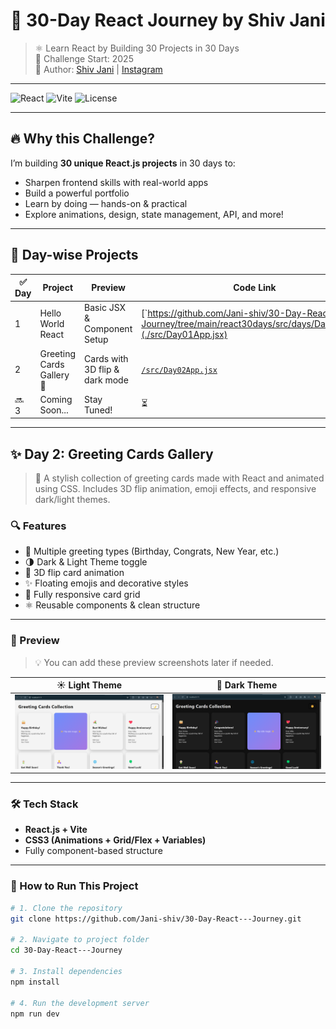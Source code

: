 # 🚀 30-Day React Journey by Shiv Jani

> ⚛️ Learn React by Building 30 Projects in 30 Days  
> 📅 Challenge Start: 2025  
> 📌 Author: [Shiv Jani](https://www.linkedin.com/in/shiv-jani-56973a26b/) | [Instagram](https://www.instagram.com/jani._.712/)

---

![React](https://img.shields.io/badge/React-30--Day--Challenge-61dafb?style=for-the-badge&logo=react)
![Vite](https://img.shields.io/badge/Vite-Frontend-FDD835?style=for-the-badge&logo=vite)
![License](https://img.shields.io/github/license/Jani-shiv/30-Day-React---Journey?style=for-the-badge)

---

## 🔥 Why this Challenge?

I’m building **30 unique React.js projects** in 30 days to:
- Sharpen frontend skills with real-world apps
- Build a powerful portfolio
- Learn by doing — hands-on & practical
- Explore animations, design, state management, API, and more!

---

## 📅 Day-wise Projects

| ✅ Day | Project                     | Preview                           | Code Link                     |
|--------|-----------------------------|------------------------------------|-------------------------------|
| 1      | Hello World React           | Basic JSX & Component Setup        | [`https://github.com/Jani-shiv/30-Day-React---Journey/tree/main/react30days/src/days/Day01_Task](./src/Day01App.jsx) |
| 2      | Greeting Cards Gallery 🎴   | Cards with 3D flip & dark mode     | [`/src/Day02App.jsx`](./src/Day02App.jsx) |
| 🔜 3   | Coming Soon...              | Stay Tuned!                        | ⏳                            |

---

## ✨ Day 2: Greeting Cards Gallery

> 🎴 A stylish collection of greeting cards made with React and animated using CSS. Includes 3D flip animation, emoji effects, and responsive dark/light themes.

### 🔍 Features

- 🎉 Multiple greeting types (Birthday, Congrats, New Year, etc.)
- 🌗 Dark & Light Theme toggle
- 🎴 3D flip card animation
- ✨ Floating emojis and decorative styles
- 📱 Fully responsive card grid
- ⚛️ Reusable components & clean structure

---

### 📸 Preview

> 💡 You can add these preview screenshots later if needed.

| ☀️ Light Theme | 🌙 Dark Theme |
|----------------|---------------|
| ![Light Theme Preview](Light.png) | ![Dark Theme Preview](Dark.png) |
---

### 🛠️ Tech Stack

- **React.js + Vite**
- **CSS3 (Animations + Grid/Flex + Variables)**
- Fully component-based structure

---

### 🧪 How to Run This Project

```bash
# 1. Clone the repository
git clone https://github.com/Jani-shiv/30-Day-React---Journey.git

# 2. Navigate to project folder
cd 30-Day-React---Journey

# 3. Install dependencies
npm install

# 4. Run the development server
npm run dev
